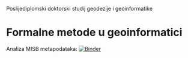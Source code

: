 Poslijediplomski doktorski studij geodezije i geoinformatike
# Formalne metode u geoinformatici
Analiza MISB metapodataka: 
[![Binder](https://mybinder.org/badge_logo.svg)](https://mybinder.org/v2/gh/mmaltarski/Formalne-metode-u-geoinformatici/master)

